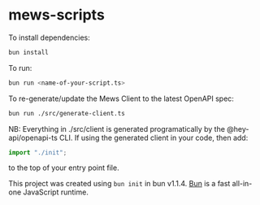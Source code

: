 # mews-scripts

To install dependencies:

```bash
bun install
```

To run:

```bash
bun run <name-of-your-script.ts>
```

To re-generate/update the Mews Client to the latest OpenAPI spec:

```bash
bun run ./src/generate-client.ts
```

NB: Everything in ./src/client is generated programatically by the @hey-api/openapi-ts CLI. If using the generated client in your code, then add:

```ts
import "./init";
```

to the top of your entry point file.

This project was created using `bun init` in bun v1.1.4. [Bun](https://bun.sh) is a fast all-in-one JavaScript runtime.
